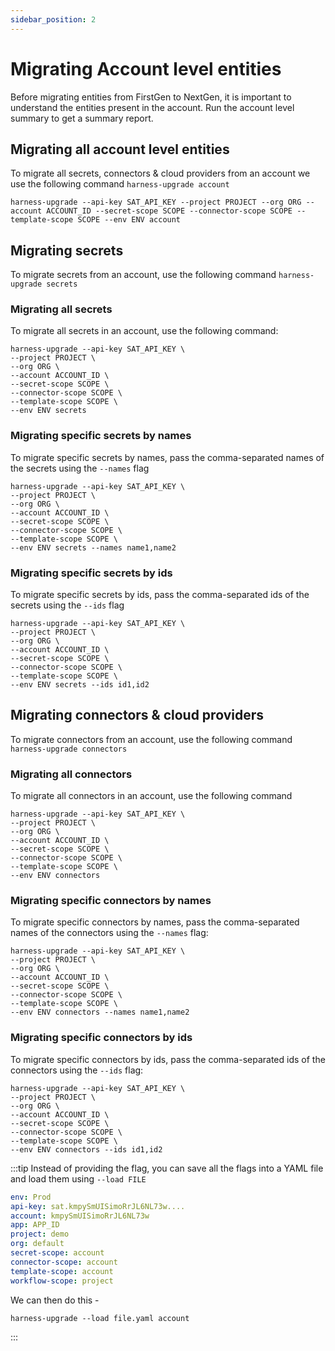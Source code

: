 ```yaml
---
sidebar_position: 2
---
```


# Migrating Account level entities

Before migrating entities from FirstGen to NextGen, it is important to understand the entities present in the account. Run the account level summary to get a summary report.

## Migrating all account level entities
To migrate all secrets, connectors & cloud providers from an account we use the following command `harness-upgrade account`
```shell
harness-upgrade --api-key SAT_API_KEY --project PROJECT --org ORG --account ACCOUNT_ID --secret-scope SCOPE --connector-scope SCOPE --template-scope SCOPE --env ENV account
```

## Migrating secrets
To migrate secrets from an account, use the following command `harness-upgrade secrets`

### Migrating all secrets
To migrate all secrets in an account, use the following command:

```shell
harness-upgrade --api-key SAT_API_KEY \ 
--project PROJECT \
--org ORG \
--account ACCOUNT_ID \
--secret-scope SCOPE \
--connector-scope SCOPE \
--template-scope SCOPE \
--env ENV secrets
```

### Migrating specific secrets by names
To migrate specific secrets by names, pass the comma-separated names of the secrets using the `--names` flag

```shell
harness-upgrade --api-key SAT_API_KEY \ 
--project PROJECT \
--org ORG \
--account ACCOUNT_ID \
--secret-scope SCOPE \
--connector-scope SCOPE \
--template-scope SCOPE \
--env ENV secrets --names name1,name2
```

### Migrating specific secrets by ids
To migrate specific secrets by ids, pass the comma-separated ids of the secrets using the `--ids` flag

```shell
harness-upgrade --api-key SAT_API_KEY \ 
--project PROJECT \
--org ORG \
--account ACCOUNT_ID \
--secret-scope SCOPE \
--connector-scope SCOPE \
--template-scope SCOPE \
--env ENV secrets --ids id1,id2
```

## Migrating connectors & cloud providers
To migrate connectors from an account, use the following command `harness-upgrade connectors`

### Migrating all connectors
To migrate all connectors in an account, use the following command

```shell
harness-upgrade --api-key SAT_API_KEY \ 
--project PROJECT \
--org ORG \
--account ACCOUNT_ID \
--secret-scope SCOPE \
--connector-scope SCOPE \
--template-scope SCOPE \
--env ENV connectors
```

### Migrating specific connectors by names
To migrate specific connectors by names, pass the comma-separated names of the connectors using the `--names` flag:

```shell
harness-upgrade --api-key SAT_API_KEY \ 
--project PROJECT \
--org ORG \
--account ACCOUNT_ID \
--secret-scope SCOPE \
--connector-scope SCOPE \
--template-scope SCOPE \
--env ENV connectors --names name1,name2
```

### Migrating specific connectors by ids
To migrate specific connectors by ids, pass the comma-separated ids of the connectors using the `--ids` flag:

```shell
harness-upgrade --api-key SAT_API_KEY \ 
--project PROJECT \
--org ORG \
--account ACCOUNT_ID \
--secret-scope SCOPE \
--connector-scope SCOPE \
--template-scope SCOPE \
--env ENV connectors --ids id1,id2
```

:::tip
Instead of providing the flag, you can save all the flags into a YAML file and load them using `--load FILE`
```yaml
env: Prod
api-key: sat.kmpySmUISimoRrJL6NL73w....
account: kmpySmUISimoRrJL6NL73w
app: APP_ID
project: demo
org: default
secret-scope: account
connector-scope: account
template-scope: account
workflow-scope: project
```

We can then do this - 
```shell
harness-upgrade --load file.yaml account
```
:::